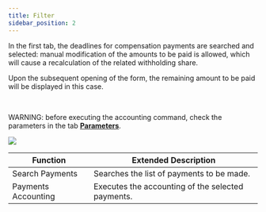 ```yaml
---
title: Filter 
sidebar_position: 2
---
```


In the first tab, the deadlines for compensation payments are searched and selected: manual modification of the amounts to be paid is allowed, which will cause a recalculation of the related withholding share.

Upon the subsequent opening of the form, the remaining amount to be paid will be displayed in this case.

 

WARNING: before executing the accounting command, check the parameters in the tab **[Parameters](/docs/finance-area/professional-men/accounting/payments-accounting/parameters)**.

![](/img/it-it/finance-area/professional-men/accounting/payments-accounting/filter/image01.png)





| Function | Extended Description |
| --- | --- |
| Search Payments | Searches the list of payments to be made. |
| Payments Accounting | Executes the accounting of the selected payments. |